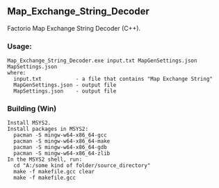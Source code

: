 ## Map_Exchange_String_Decoder
Factorio Map Exchange String Decoder (C++).

### Usage: 
    Map_Exchange_String_Decoder.exe input.txt MapGenSettings.json MapSettings.json
    where:
      input.txt           - a file that contains "Map Exchange String"
      MapGenSettings.json - output file
      MapSettings.json    - output file
      
### Building (Win)
    Install MSYS2.
    Install packages in MSYS2:
      pacman -S mingw-w64-x86_64-gcc
      pacman -S mingw-w64-x86_64-make
      pacman -S mingw-w64-x86_64-gdb
      pacman -S mingw-w64-x86_64-zlib
    In the MSYS2 shell, run:
      cd "A:/some kind of folder/source_directory"
      make -f makefile.gcc clear
      make -f makefile.gcc
